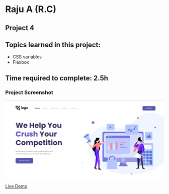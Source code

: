 # Raju A (R.C)

## Project 4

## Topics learned in this project:

- CSS variables
- Flexbox

## Time required to complete: 2.5h

### Project Screenshot

![screenshot](/screenshot.png)

[Live Demo](https://live-proj-04.netlify.app/)
